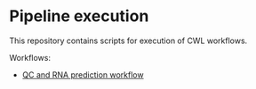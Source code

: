 # Pipeline execution 

This repository contains scripts for execution of CWL workflows.

Workflows:

- [QC and RNA prediction workflow](rna_prediction/README.md)